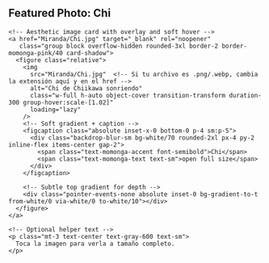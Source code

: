<!-- Featured Photo Section -->
<section>
  <div class="bg-white p-6 sm:p-8 rounded-3xl card-shadow">
    <h2 class="text-3xl font-bold text-momonga-accent mb-4 border-b-2 border-momonga-pink pb-2">
      Featured Photo: Chi
    </h2>

    <!-- Aesthetic image card with overlay and soft hover -->
    <a href="Miranda/Chi.jpg" target="_blank" rel="noopener"
       class="group block overflow-hidden rounded-3xl border-2 border-momonga-pink/40 card-shadow">
      <figure class="relative">
        <img
          src="Miranda/Chi.jpg"  <!-- Si tu archivo es .png/.webp, cambia la extensión aquí y en el href -->
          alt="Chi de Chiikawa sonriendo"
          class="w-full h-auto object-cover transition-transform duration-300 group-hover:scale-[1.02]"
          loading="lazy"
        />
        <!-- Soft gradient + caption -->
        <figcaption class="absolute inset-x-0 bottom-0 p-4 sm:p-5">
          <div class="backdrop-blur-sm bg-white/70 rounded-2xl px-4 py-2 inline-flex items-center gap-2">
            <span class="text-momonga-accent font-semibold">Chi</span>
            <span class="text-momonga-text text-sm">open full size</span>
          </div>
        </figcaption>

        <!-- Subtle top gradient for depth -->
        <div class="pointer-events-none absolute inset-0 bg-gradient-to-t from-white/0 via-white/0 to-white/10"></div>
      </figure>
    </a>

    <!-- Optional helper text -->
    <p class="mt-3 text-center text-gray-600 text-sm">
      Toca la imagen para verla a tamaño completo.
    </p>
  </div>
</section>
